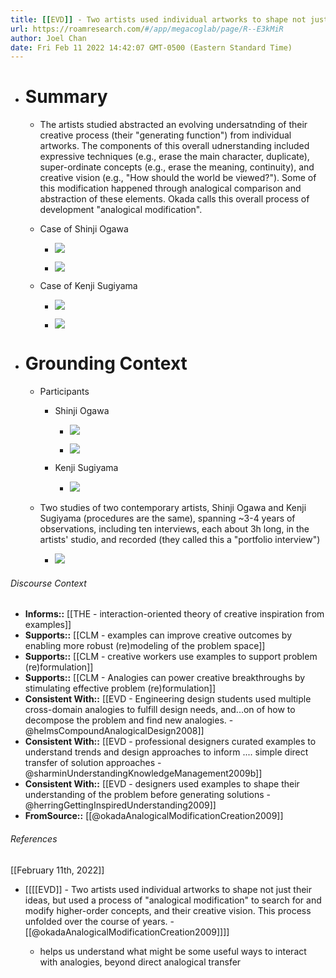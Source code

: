 ```yaml
---
title: [[EVD]] - Two artists used individual artworks to shape not just their ideas, but used a process of "analogical modification" to search for and modify higher-order concepts, and their creative vision. This process unfolded over the course of years. - [[@okadaAnalogicalModificationCreation2009]]
url: https://roamresearch.com/#/app/megacoglab/page/R--E3kMiR
author: Joel Chan
date: Fri Feb 11 2022 14:42:07 GMT-0500 (Eastern Standard Time)
---
```


- # Summary

    - The artists studied abstracted an evolving undersatnding of their creative process (their "generating function") from individual artworks. The components of this overall udnerstanding included expressive techniques (e.g., erase the main character, duplicate), super-ordinate concepts (e.g., erase the meaning, continuity), and creative vision (e.g., "How should the world be viewed?"). Some of this modification happened through analogical comparison and abstraction of these elements. Okada calls this overall process of development "analogical modification".

    - Case of Shinji Ogawa

        - ![](https://firebasestorage.googleapis.com/v0/b/firescript-577a2.appspot.com/o/imgs%2Fapp%2Fmegacoglab%2F7YAxRgsoy6.png?alt=media&token=72f82f5f-7307-4bb5-81e0-df26b6517621)

        - ![](https://firebasestorage.googleapis.com/v0/b/firescript-577a2.appspot.com/o/imgs%2Fapp%2Fmegacoglab%2FR8shw58GaI.png?alt=media&token=ccbc2d2b-e5f9-45b2-84a8-866a178f87ca)

    - Case of Kenji Sugiyama

        - ![](https://firebasestorage.googleapis.com/v0/b/firescript-577a2.appspot.com/o/imgs%2Fapp%2Fmegacoglab%2FkG3UjP8GCU.png?alt=media&token=43fdd067-ac9d-4b44-8652-258cb474d8b8)

        - ![](https://firebasestorage.googleapis.com/v0/b/firescript-577a2.appspot.com/o/imgs%2Fapp%2Fmegacoglab%2FYOhsW8VzXz.png?alt=media&token=7e29640e-fdbd-4e75-ae7f-f5be96121ab1)
- # Grounding Context

    - Participants

        - Shinji Ogawa

            - ![](https://firebasestorage.googleapis.com/v0/b/firescript-577a2.appspot.com/o/imgs%2Fapp%2Fmegacoglab%2F_MLOVW9GVZ.png?alt=media&token=410c6ef0-ed07-47fd-8c34-12ec3bc62f0b)

            - ![](https://firebasestorage.googleapis.com/v0/b/firescript-577a2.appspot.com/o/imgs%2Fapp%2Fmegacoglab%2FdmvWjo1dI9.png?alt=media&token=607f02e9-8f8d-4863-9bf5-1f55e070f7f7)

        - Kenji Sugiyama

            - ![](https://firebasestorage.googleapis.com/v0/b/firescript-577a2.appspot.com/o/imgs%2Fapp%2Fmegacoglab%2Fjax4Gtp9RF.png?alt=media&token=4e65f616-e8e5-435c-bc7a-d9604373417c)

    - Two studies of two contemporary artists, Shinji Ogawa and Kenji Sugiyama (procedures are the same), spanning ~3-4 years of observations, including ten interviews, each about 3h long, in the artists' studio, and recorded (they called this a "portfolio interview")

        - ![](https://firebasestorage.googleapis.com/v0/b/firescript-577a2.appspot.com/o/imgs%2Fapp%2Fmegacoglab%2F5HI7rOKK_5.png?alt=media&token=683c442f-46ae-4b89-aa20-317bf25ceb48)

###### Discourse Context

- **Informs::** [[THE - interaction-oriented theory of creative inspiration from examples]]
- **Supports::** [[CLM - examples can improve creative outcomes by enabling more robust (re)modeling of the problem space]]
- **Supports::** [[CLM - creative workers use examples to support problem (re)formulation]]
- **Supports::** [[CLM - Analogies can power creative breakthroughs by stimulating effective problem (re)formulation]]
- **Consistent With::** [[EVD - Engineering design students used multiple cross-domain analogies to fulfill design needs, and...on of how to decompose the problem and find new analogies. - @helmsCompoundAnalogicalDesign2008]]
- **Consistent With::** [[EVD - professional designers curated examples to understand trends and design approaches to inform .... simple direct transfer of solution approaches - @sharminUnderstandingKnowledgeManagement2009b]]
- **Consistent With::** [[EVD - designers used examples to shape their understanding of the problem before generating solutions - @herringGettingInspiredUnderstanding2009]]
- **FromSource::** [[@okadaAnalogicalModificationCreation2009]]

###### References

[[February 11th, 2022]]

- [[[[EVD]] - Two artists used individual artworks to shape not just their ideas, but used a process of "analogical modification" to search for and modify higher-order concepts, and their creative vision. This process unfolded over the course of years. - [[@okadaAnalogicalModificationCreation2009]]]]

    - helps us understand what might be some useful ways to interact with analogies, beyond direct analogical transfer
